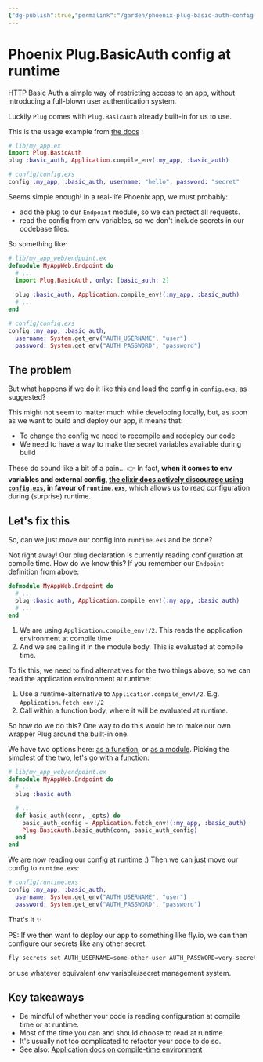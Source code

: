 ```yaml
---
{"dg-publish":true,"permalink":"/garden/phoenix-plug-basic-auth-config-at-runtime/","tags":["elixir","phoenix","plug","dev"],"created":"2025-06-01T10:53:11.542+01:00","updated":"2025-06-01T17:02:09.459+01:00"}
---
```


# Phoenix Plug.BasicAuth config at runtime
HTTP Basic Auth a simple way of restricting access to an app, without introducing a full-blown user authentication system.

Luckily `Plug` comes with `Plug.BasicAuth` already built-in for us to use.

This is the usage example from [the docs](https://hexdocs.pm/plug/Plug.BasicAuth.html) :
```elixir
# lib/my_app.ex
import Plug.BasicAuth
plug :basic_auth, Application.compile_env(:my_app, :basic_auth)

# config/config.exs
config :my_app, :basic_auth, username: "hello", password: "secret"
```
Seems simple enough!  In a real-life Phoenix app, we must probably:
- add the plug to our `Endpoint` module, so we can protect all requests.
- read the config from env variables, so we don't include secrets in our codebase files.

So something like:
```elixir
# lib/my_app_web/endpoint.ex
defmodule MyAppWeb.Endpoint do
  # ...
  import Plug.BasicAuth, only: [basic_auth: 2]
  
  plug :basic_auth, Application.compile_env!(:my_app, :basic_auth)
  # ...
end

# config/config.exs
config :my_app, :basic_auth,
  username: System.get_env("AUTH_USERNAME", "user")
  password: System.get_env("AUTH_PASSWORD", "password")
``` 

## The problem
But what happens if we do it like this and load the config in `config.exs`, as suggested?

This might not seem to matter much while developing locally, but, as soon as we want to build and deploy our app, it means that:

- To change the config we need to recompile and redeploy our code
- We need to have a way to make the secret variables available during build

These  do sound like a bit of a pain...
👉 In fact, **when it comes to env variables and external config, [the elixir docs actively discourage using `config.exs`](https://hexdocs.pm/elixir/config-and-releases.html#configuration), in favour of `runtime.exs`**, which allows us to read configuration during (surprise) runtime.

## Let's fix this
So, can we just move our config into `runtime.exs` and be done?

Not right away! Our plug declaration is currently reading configuration at compile time. How do we know this? If you remember our `Endpoint` definition from above:
```elixir
defmodule MyAppWeb.Endpoint do
  # ...
  plug :basic_auth, Application.compile_env!(:my_app, :basic_auth)
  # ...
end
```
1. We are using `Application.compile_env!/2`. This reads the application environment at compile time
2. And we are calling it in the module body. This is evaluated at compile time.

To fix this, we need to find alternatives for the two things above, so we can read the application environment at runtime:
1. Use a runtime-alternative to `Application.compile_env!/2`. E.g. `Application.fetch_env!/2` 
2. Call within a function body, where it will be evaluated at runtime.

So how do we do this? One way to do this would be to make our own wrapper Plug around the built-in one.

We have two options here: [as a function](https://hexdocs.pm/phoenix/plug.html#function-plugs), or [as a module](https://hexdocs.pm/phoenix/plug.html#module-plugs).
Picking the simplest of the two, let's go with a function:
```elixir
# lib/my_app_web/endpoint.ex
defmodule MyAppWeb.Endpoint do
  # ...
  plug :basic_auth

  # ...
  def basic_auth(conn, _opts) do
    basic_auth_config = Application.fetch_env!(:my_app, :basic_auth)
    Plug.BasicAuth.basic_auth(conn, basic_auth_config)
  end
end
```
We are now reading our config at runtime :)
Then we can just move our config to `runtime.exs`:
```elixir
# config/runtime.exs
config :my_app, :basic_auth,
  username: System.get_env("AUTH_USERNAME", "user")
  password: System.get_env("AUTH_PASSWORD", "password")
```

That's it ✨

PS: If we then want to deploy our app to something like fly.io, we can then configure our secrets like any other secret:
```sh
fly secrets set AUTH_USERNAME=some-other-user AUTH_PASSWORD=very-secret-password
```
or use whatever equivalent env variable/secret management system.

## Key takeaways
- Be mindful of whether your code is reading configuration at compile time or at runtime.
- Most of the time you can and should choose to read at runtime.
- It's usually not too complicated to refactor your code to do so.
- See also: [Application docs on compile-time environment](https://hexdocs.pm/elixir/1.12/Application.html#module-compile-time-environment)
